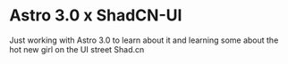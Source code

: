# Astro 3.0 x ShadCN-UI

Just working with Astro 3.0 to learn about it and learning some about the hot new girl on the UI street Shad.cn

